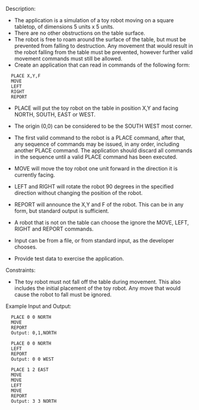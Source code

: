 Description:

* The application is a simulation of a toy robot moving on a square tabletop, of dimensions 5 units x 5 units.
* There are no other obstructions on the table surface.
* The robot is free to roam around the surface of the table, but must be prevented from falling to destruction. Any movement that would result in the robot falling from the table must be prevented, however further valid movement commands must still be allowed.
* Create an application that can read in commands of the following form:

```
  PLACE X,Y,F
  MOVE
  LEFT
  RIGHT
  REPORT
```

* PLACE will put the toy robot on the table in position X,Y and facing NORTH, SOUTH, EAST or WEST.
* The origin (0,0) can be considered to be the SOUTH WEST most corner.
* The first valid command to the robot is a PLACE command, after that, any sequence of commands may be issued, in any order, including another PLACE command. The application should discard all commands in the sequence until a valid PLACE command has been executed.
* MOVE will move the toy robot one unit forward in the direction it is currently facing.
* LEFT and RIGHT will rotate the robot 90 degrees in the specified direction without changing the position of the robot.
* REPORT will announce the X,Y and F of the robot. This can be in any form, but standard output is sufficient.

* A robot that is not on the table can choose the ignore the MOVE, LEFT, RIGHT and REPORT commands.
* Input can be from a file, or from standard input, as the developer chooses.
* Provide test data to exercise the application.

Constraints:

* The toy robot must not fall off the table during movement. This also includes the initial placement of the toy robot. Any move that would cause the robot to fall must be ignored.

Example Input and Output:

```
  PLACE 0 0 NORTH
  MOVE
  REPORT
  Output: 0,1,NORTH
```

```
  PLACE 0 0 NORTH
  LEFT
  REPORT
  Output: 0 0 WEST
```

```
  PLACE 1 2 EAST
  MOVE
  MOVE
  LEFT
  MOVE
  REPORT
  Output: 3 3 NORTH
```

